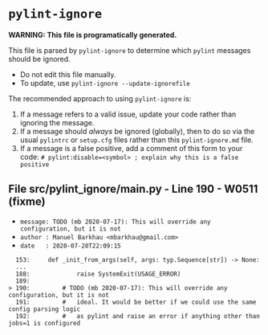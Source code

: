# `pylint-ignore`

**WARNING: This file is programatically generated.**

This file is parsed by `pylint-ignore` to determine which `pylint`
messages should be ignored.

- Do not edit this file manually.
- To update, use `pylint-ignore --update-ignorefile`

The recommended approach to using `pylint-ignore` is:

1. If a message refers to a valid issue, update your code rather than
   ignoring the message.
2. If a message should *always* be ignored (globally), then to do so
   via the usual `pylintrc` or `setup.cfg` files rather than this
   `pylint-ignore.md` file.
3. If a message is a false positive, add a comment of this form to your code:
   `# pylint:disable=<symbol> ; explain why this is a false positive`


## File src/pylint_ignore/__main__.py - Line 190 - W0511 (fixme)

- `message: TODO (mb 2020-07-17): This will override any configuration, but it is not`
- `author : Manuel Barkhau <mbarkhau@gmail.com>`
- `date   : 2020-07-20T22:09:15`

```
  153:     def _init_from_args(self, args: typ.Sequence[str]) -> None:
  ...
  188:             raise SystemExit(USAGE_ERROR)
  189:
> 190:         # TODO (mb 2020-07-17): This will override any configuration, but it is not
  191:         #   ideal. It would be better if we could use the same config parsing logic
  192:         #   as pylint and raise an error if anything other than jobs=1 is configured
```


